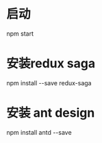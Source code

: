 # 启动
npm start 

# 安装redux saga 
npm install --save redux-saga

# 安装 ant design
npm install antd --save

